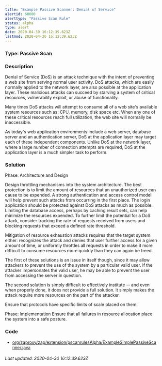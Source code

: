 ```yaml
---
title: "Example Passive Scanner: Denial of Service"
alertid: 60000
alerttype: "Passive Scan Rule"
status: alpha
type: alert
date: 2020-04-30 16:12:39.623Z
lastmod: 2020-04-30 16:12:39.623Z
---
```

### Type: Passive Scan

### Description
Denial of Service (DoS) is an attack technique with the intent of preventing a web site from serving normal user activity. DoS attacks, which are easily normally applied to the network layer, are also possible at the application layer. These malicious attacks can succeed by starving a system of critical resources, vulnerability exploit, or abuse of functionality.

Many times DoS attacks will attempt to consume all of a web site's available system resources such as: CPU, memory, disk space etc. When any one of these critical resources reach full utilization, the web site will normally be inaccessible.

As today's web application environments include a web server, database server and an authentication server, DoS at the application layer may target each of these independent components. Unlike DoS at the network layer, where a large number of connection attempts are required, DoS at the application layer is a much simpler task to perform.

### Solution

Phase: Architecture and Design

Design throttling mechanisms into the system architecture. The best protection is to limit the amount of resources that an unauthorized user can cause to be expended. A strong authentication and access control model will help prevent such attacks from occurring in the first place. The login application should be protected against DoS attacks as much as possible. Limiting the database access, perhaps by caching result sets, can help minimize the resources expended. To further limit the potential for a DoS attack, consider tracking the rate of requests received from users and blocking requests that exceed a defined rate threshold.

Mitigation of resource exhaustion attacks requires that the target system either:
      recognizes the attack and denies that user further access for a given amount of time, or
      uniformly throttles all requests in order to make it more difficult to consume resources more quickly than they can again be freed. 

The first of these solutions is an issue in itself though, since it may allow attackers to prevent the use of the system by a particular valid user. If the attacker impersonates the valid user, he may be able to prevent the user from accessing the server in question.

The second solution is simply difficult to effectively institute -- and even when properly done, it does not provide a full solution. It simply makes the attack require more resources on the part of the attacker.

Ensure that protocols have specific limits of scale placed on them.

Phase: Implementation
Ensure that all failures in resource allocation place the system into a safe posture.

### Code

 * [org/zaproxy/zap/extension/pscanrulesAlpha/ExampleSimplePassiveScanner.java](https://github.com/zaproxy/zap-extensions/blob/master/addOns/pscanrulesAlpha/src/main/java/org/zaproxy/zap/extension/pscanrulesAlpha/ExampleSimplePassiveScanner.java)

###### Last updated: 2020-04-30 16:12:39.623Z
